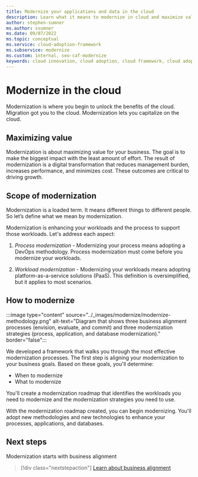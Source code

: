 ```yaml
---
title: Modernize your applications and data in the cloud
description: Learn what it means to modernize in cloud and maximize value. Modernization is a critical approach to cloud adoption that unlocks to the benefits of the cloud.
author: stephen-sumner
ms.author: ssumner
ms.date: 09/07/2022
ms.topic: conceptual
ms.service: cloud-adoption-framework
ms.subservice: modernize
ms.custom: internal, seo-caf-modernize
keywords: cloud innovation, cloud adoption, cloud framework, cloud adoption framework
---
```


# Modernize in the cloud

Modernization is where you begin to unlock the benefits of the cloud. Migration got you to the cloud. Modernization lets you capitalize on the cloud.

## Maximizing value

Modernization is about maximizing value for your business. The goal is to make the biggest impact with the least amount of effort. The result of modernization is a digital transformation that reduces management burden, increases performance, and minimizes cost. These outcomes are critical to driving growth.

## Scope of modernization

Modernization is a loaded term. It means different things to different people. So let’s define what we mean by modernization.

Modernization is enhancing your workloads and the process to support those workloads. Let's address each aspect:

1. *Process modernization* - Modernizing your process means adopting a DevOps methodology. Process modernization must come before you modernize your workloads.

1. *Workload modernization* - Modernizing your workloads means adopting platform-as-a-service solutions (PaaS). This definition is oversimplified, but it applies to most scenarios.

## How to modernize

:::image type="content" source="../_images/modernize/modernize-methodology.png" alt-text="Diagram that shows three business alignment processes (envision, evaluate, and commit) and three modernization strategies (process, application, and database modernization)." border="false":::

We developed a framework that walks you through the most effective modernization processes. The first step is aligning your modernization to your business goals. Based on these goals, you'll determine:

- When to modernize
- What to modernize

You'll create a modernization roadmap that identifies the workloads you need to modernize and the modernization strategies you need to use.

With the modernization roadmap created, you can begin modernizing. You'll adopt new methodologies and new technologies to enhance your processes, applications, and databases.

## Next steps

Modernization starts with business alignment

> [!div class="nextstepaction"]
> [Learn about business alignment](../modernize/business-alignment/index.md)
